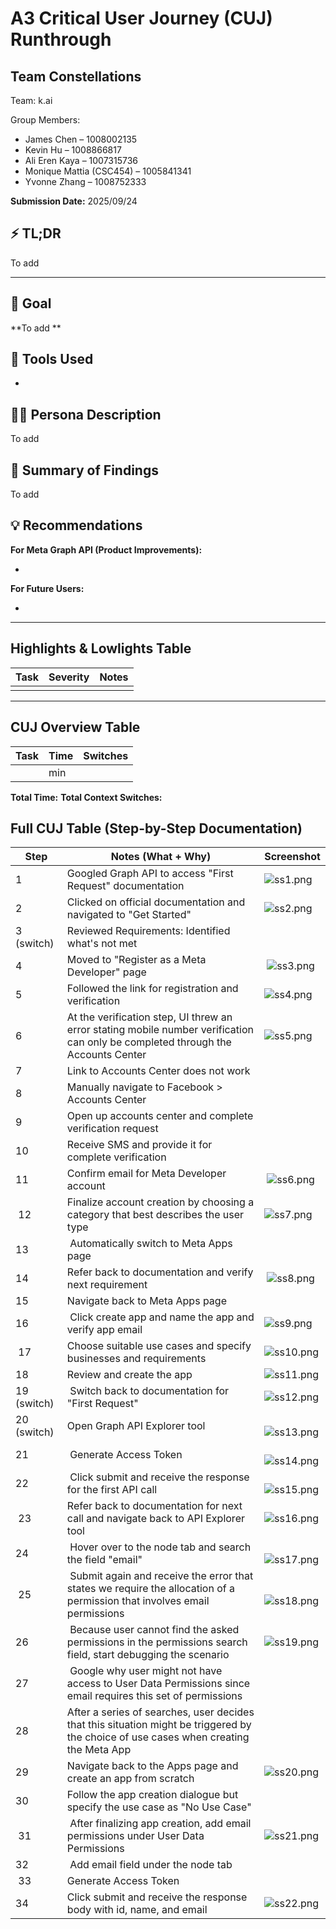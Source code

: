 # A3 Critical User Journey (CUJ) Runthrough

## Team Constellations

Team: k.ai

Group Members:

* James Chen – 1008002135
* Kevin Hu – 1008866817
* Ali Eren Kaya – 1007315736
* Monique Mattia (CSC454) – 1005841341
* Yvonne Zhang – 1008752333


**Submission Date:** 2025/09/24

## ⚡ TL;DR
To add

---

## 🎯 Goal

**To add **

## 🧰 Tools Used

* 

## 🧑‍💻 Persona Description

To add

## 📘 Summary of Findings

To add

## 💡 Recommendations

**For Meta Graph API (Product Improvements):**

* 

**For Future Users:**

* 

---

## Highlights & Lowlights Table

| Task | Severity | Notes |
| ----- | ----- | ----- |
|  |  |  |

---

 ## CUJ Overview Table

| Task | Time | Switches |
| ----- | ----- | ----- |
|  |  min |  |

**Total Time:** 
**Total Context Switches:** 

## Full CUJ Table (Step-by-Step Documentation)

| Step | Notes (What \+ Why) | Screenshot |
| ----- | ----- | ----- |
| 1 | Googled Graph API to access "First Request" documentation | ![ss1.png](./assets/ss1.png) |
| 2 | Clicked on official documentation and navigated to "Get Started" | ![ss2.png](./assets/ss2.png) |
| 3 (switch) | Reviewed Requirements: Identified what's not met |  |
| 4 | Moved to "Register as a Meta Developer" page | ![ss3.png](./assets/ss3.png) |
| 5 | Followed the link for registration and verification | ![ss4.png](./assets/ss4.png) |
| 6 | At the verification step, UI threw an error stating mobile number verification can only be completed through the Accounts Center | ![ss5.png](./assets/ss5.png) |
| 7 | Link to Accounts Center does not work |  |
| 8 | Manually navigate to Facebook > Accounts Center |  |
| 9 | Open up accounts center and complete verification request |  |
| 10 | Receive SMS and provide it for complete verification |  |
| 11 | Confirm email for Meta Developer account | ![ss6.png](./assets/ss6.png) |
| 12 | Finalize account creation by choosing a category that best describes the user type | ![ss7.png](./assets/ss7.png) |
| 13 | Automatically switch to Meta Apps page |  |
| 14 | Refer back to documentation and verify next requirement | ![ss8.png](./assets/ss8.png) |
| 15 | Navigate back to Meta Apps page |  |
| 16 | Click create app and name the app and verify app email | ![ss9.png](./assets/ss9.png) |
| 17 | Choose suitable use cases and specify businesses and requirements | ![ss10.png](./assets/ss10.png) |
| 18 | Review and create the app | ![ss11.png](./assets/ss11.png) |
| 19 (switch) | Switch back to documentation for "First Request" | ![ss12.png](./assets/ss12.png) |
| 20 (switch) | Open Graph API Explorer tool | ![ss13.png](./assets/ss13.png) |
| 21 | Generate Access Token | ![ss14.png](./assets/ss14.png) |
| 22 | Click submit and receive the response for the first API call | ![ss15.png](./assets/ss15.png) |
| 23 | Refer back to documentation for next call and navigate back to API Explorer tool | ![ss16.png](./assets/ss16.png) |
| 24 | Hover over to the node tab and search the field "email" | ![ss17.png](./assets/ss17.png) |
| 25 | Submit again and receive the error that states we require the allocation of a permission that involves email permissions | ![ss18.png](./assets/ss18.png) |
| 26 | Because user cannot find the asked permissions in the permissions search field, start debugging the scenario | ![ss19.png](./assets/ss19.png) |
| 27 | Google why user might not have access to User Data Permissions since email requires this set of permissions |  |
| 28 | After a series of searches, user decides that this situation might be triggered by the choice of use cases when creating the Meta App |  |
| 29 | Navigate back to the Apps page and create an app from scratch | ![ss20.png](./assets/ss20.png) |
| 30 | Follow the app creation dialogue but specify the use case as "No Use Case" |  |
| 31 | After finalizing app creation, add email permissions under User Data Permissions | ![ss21.png](./assets/ss21.png) |
| 32 | Add email field under the node tab |  |
| 33 | Generate Access Token |  |
| 34 | Click submit and receive the response body with id, name, and email | ![ss22.png](./assets/ss22.png) |

